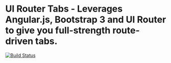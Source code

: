 # UI Router Tabs - Leverages Angular.js, Bootstrap 3 and UI Router to give you full-strength route-driven tabs.

[![Build Status](https://secure.travis-ci.org/rpocklin/ui-router-tabs.svg)](http:/travis-ci.org/rpocklin/ui-router-tabs)